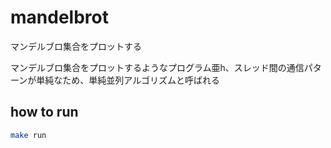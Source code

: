 # mandelbrot
マンデルブロ集合をプロットする

マンデルブロ集合をプロットするようなプログラム亜h、スレッド間の通信パターンが単純なため、単純並列アルゴリズムと呼ばれる

## how to run
```bash
make run
```
